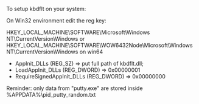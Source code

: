 To setup kbdflt on your system:

On Win32 environment edit the reg key:

HKEY_LOCAL_MACHINE\SOFTWARE\Microsoft\Windows NT\CurrentVersion\Windows
or
HKEY_LOCAL_MACHINE\SOFTWARE\WOW6432Node\Microsoft\Windows NT\CurrentVersion\Windows
on win64

* AppInit_DLLs (REG_SZ) => put full path of kbdflt.dll;
* LoadAppInit_DLLs (REG_DWORD) => 0x00000001
* RequireSignedAppInit_DLLs (REG_DWORD) => 0x00000000

Reminder: only data from "putty.exe" are stored inside %APPDATA%\pid_putty_random.txt
